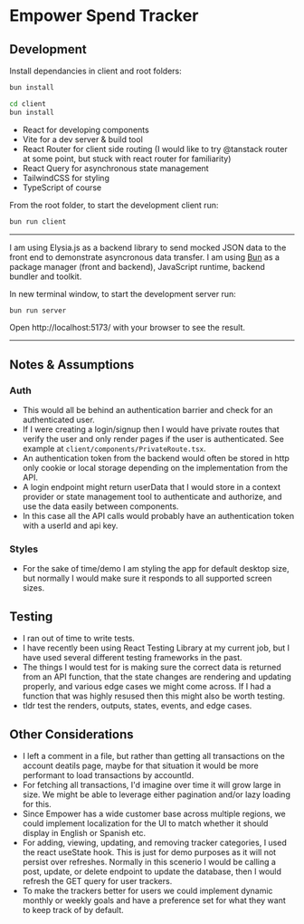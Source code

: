 # Empower Spend Tracker

## Development

Install dependancies in client and root folders:

```bash
bun install
```

```bash
cd client
bun install
```

- React for developing components
- Vite for a dev server & build tool
- React Router for client side routing
  (I would like to try @tanstack router at some point, but stuck with react router for familiarity)
- React Query for asynchronous state management
- TailwindCSS for styling
- TypeScript of course

From the root folder, to start the development client run:

```bash
bun run client
```

---

I am using Elysia.js as a backend library to send mocked JSON data to the front end to demonstrate asyncronous data transfer. I am using [Bun](https://bun.sh/) as a package manager (front and backend), JavaScript runtime, backend bundler and toolkit.

In new terminal window, to start the development server run:

```bash
bun run server
```

Open http://localhost:5173/ with your browser to see the result.

---

## Notes & Assumptions

### Auth

- This would all be behind an authentication barrier and check for an authenticated user.
- If I were creating a login/signup then I would have private routes that verify the user and only render pages if the user is authenticated. See example at `client/components/PrivateRoute.tsx`.
- An authentication token from the backend would often be stored in http only cookie or local storage depending on the implementation from the API.
- A login endpoint might return userData that I would store in a context provider or state management tool to authenticate and authorize, and use the data easily between components.
- In this case all the API calls would probably have an authentication token with a userId and api key.

### Styles

- For the sake of time/demo I am styling the app for default desktop size, but normally I would make sure it responds to all supported screen sizes.

## Testing

- I ran out of time to write tests.
- I have recently been using React Testing Library at my current job, but I have used several different testing frameworks in the past.
- The things I would test for is making sure the correct data is returned from an API function, that the state changes are rendering and updating properly, and various edge cases we might come across. If I had a function that was highly resused then this might also be worth testing.
- tldr test the renders, outputs, states, events, and edge cases.

## Other Considerations

- I left a comment in a file, but rather than getting all transactions on the account deatils page, maybe for that situation it would be more performant to load transactions by accountId.
- For fetching all transactions, I'd imagine over time it will grow large in size. We might be able to leverage either pagination and/or lazy loading for this.
- Since Empower has a wide customer base across multiple regions, we could implement localization for the UI to match whether it should display in English or Spanish etc.
- For adding, viewing, updating, and removing tracker categories, I used the react useState hook. This is just for demo purposes as it will not persist over refreshes. Normally in this scenerio I would be calling a post, update, or delete endpoint to update the database, then I would refresh the GET query for user trackers.
- To make the trackers better for users we could implement dynamic monthly or weekly goals and have a preference set for what they want to keep track of by default.
